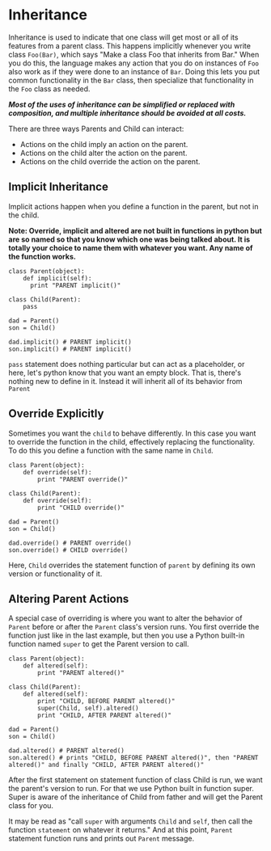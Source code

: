 # Inheritance

Inheritance is used to indicate that one class will get most or all of its features from a parent class.
This happens implicitly whenever you write class `Foo(Bar)`, which says "Make a class Foo that inherits from Bar."
When you do this, the language makes any action that you do on instances of `Foo` also work as if they were done to an instance of `Bar`.
Doing this lets you put common functionality in the `Bar` class, then specialize that functionality in the `Foo` class as needed.

_**Most of the uses of inheritance can be simplified or replaced with composition, and multiple inheritance should be avoided at all costs.**_

There are three ways Parents and Child can interact:

* Actions on the child imply an action on the parent.
* Actions on the child alter the action on the parent.
* Actions on the child override the action on the parent.

## Implicit Inheritance
Implicit actions happen when you define a function in the parent, but not in the child.

**Note: Override, implicit and altered are not built in functions in python but are so named so that you know which one was being talked about. It is totally your choice to name them with whatever you want. Any name of the function works.**

    class Parent(object):
        def implicit(self):
          print "PARENT implicit()"

    class Child(Parent):
        pass

    dad = Parent()
    son = Child()

    dad.implicit() # PARENT implicit()
    son.implicit() # PARENT implicit()

`pass` statement does nothing particular but can act as a placeholder, or here, let's python know that you want an empty block. That is, there's nothing new to define in it. Instead it will inherit all of its behavior from `Parent`

## Override Explicitly

Sometimes you want the `child` to behave differently. In this case you want to override the function in the child, effectively replacing the functionality.
To do this you define a function with the same name in `Child`.

    class Parent(object):
        def override(self):
            print "PARENT override()"

    class Child(Parent):
        def override(self):
            print "CHILD override()"

    dad = Parent()
    son = Child()

    dad.override() # PARENT override()
    son.override() # CHILD override()

Here, `Child` overrides the statement function of `parent` by defining its own version or functionality of it.

## Altering Parent Actions

A special case of overriding is where you want to alter the behavior of `Parent` before or after the `Parent` class's version runs.
You first override the function just like in the last example, but then you use a Python built-in function named `super` to get the Parent version to call.

    class Parent(object):
        def altered(self):
            print "PARENT altered()"

    class Child(Parent):
        def altered(self):
            print "CHILD, BEFORE PARENT altered()"
            super(Child, self).altered()
            print "CHILD, AFTER PARENT altered()"

    dad = Parent()
    son = Child()

    dad.altered() # PARENT altered()
    son.altered() # prints "CHILD, BEFORE PARENT altered()", then "PARENT altered()" and finally "CHILD, AFTER PARENT altered()"

After the first statement on statement function of class Child is run, we want the parent's version to run. For that we use Python built in function super.
Super is aware of the inheritance of Child from father and will get the Parent class for you.

It may be read as "call `super` with arguments `Child` and `self`, then call the function `statement` on whatever it returns." And at this point, `Parent` statement function runs and prints out `Parent` message.
